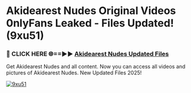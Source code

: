 # Akidearest Nudes Original Videos 0nlyFans Leaked - Files Updated! (9xu51)

<h3>🔴 CLICK HERE 🌐==►► <a href="https://tinyurl.com/52m3yx9h" rel="nofollow">Akidearest Nudes Updated Files</a></h3>

Get Akidearest Nudes and all content. Now you can access all videos and pictures of Akidearest Nudes. New Updated Files 2025!

[![9xu51](https://i.imgur.com/TnHtlc8.gif)](https://tinyurl.com/52m3yx9h)
